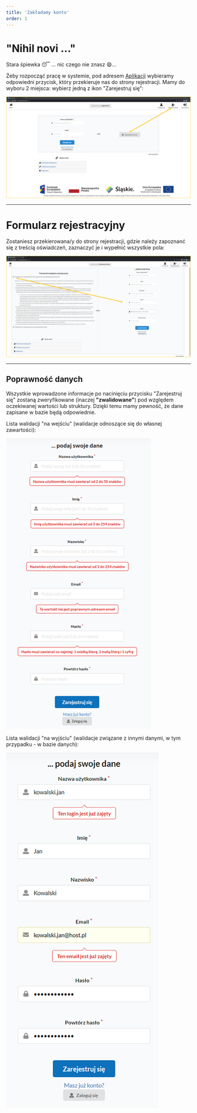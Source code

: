 ```yaml
---
title: 'Zakładamy konto'
order: 1
---
```


# "Nihil novi ..."

Stara śpiewka :sleeping: ... nic czego nie znasz :smile:...

Żeby rozpocząć pracę w systemie, pod adresem [Aplikacji](https://www.slaskietalenty.com) wybieramy odpowiedni przycisk, który przekieruje nas do  strony rejestracji. Mamy do wyboru 2 miejsca:
wybierz jedną z ikon "Zarejestruj się":

![](../images/styp/login_page_register.png)


---

# Formularz rejestracyjny
Zostaniesz przekierowana/y do strony rejestracji, gdzie należy zapoznanć się z treścią oświadczeń, zaznaczyć je i wypełnić wszystkie pola:

![](../images/styp/register_page_register.png)


---

## Poprawność danych

Wszystkie wprowadzone informacje po nacinięciu przycisku "Zarejestruj się" zostaną zweryfikowane (inaczej **"zwalidowane"**) pod względem oczekiwanej wartości lub struktury. Dzięki temu mamy pewność, że dane zapisane w bazie będą odpowiednie.

Lista walidacji "na wejściu" (walidacje odnoszące się do własnej zawartości):

![](../images/styp/register_page_validate.png)



Lista walidacji "na wyjściu" (walidacje związane z innymi danymi, w tym przypadku - w bazie danych):

![](../images/styp/register_page_validate2.png)

